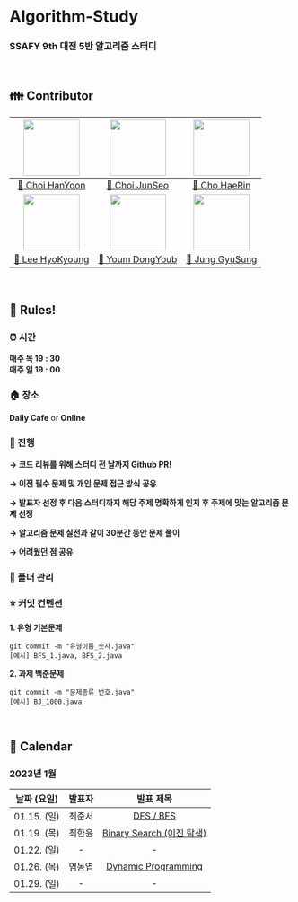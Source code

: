 # Algorithm-Study

### SSAFY 9th 대전 5반 알고리즘 스터디

<br/>

## 👪 Contributor

| <img src="https://user-images.githubusercontent.com/96401350/212596753-f0fec7c5-ce47-44eb-9407-64a1bd40b53e.jpg" width="100"> | <img src="https://user-images.githubusercontent.com/96401350/212597143-e66133c2-3d72-42c8-beb9-76367534c279.png" width="100"> | <img src="https://user-images.githubusercontent.com/96401350/212597336-541c897e-240a-4c3e-8d98-2414c6ef1c37.jpg" width="100">
|:----------------------------------------------------------------------------------------------------------------:|:------------------------------------------------------------------------------------------------------------:|:------------------------------------------------------------------------------------------------------------:|
|              [👨 Choi HanYoon](https://github.com/chlgksdbs)              |           [👨 Choi JunSeo](https://github.com/wnstj7788)           |              [👩 Cho HaeRin](https://github.com/zosunny)              |
| <img src="https://user-images.githubusercontent.com/96401350/212597569-20308fe6-0bc1-4c0d-b99f-28914d0fc5cb.png" width="100"> | <img src="https://user-images.githubusercontent.com/7029971/212665141-ef9d539f-6de2-4e7b-9c25-4b272533836e.JPG" width="100"/> | <img src="https://user-images.githubusercontent.com/96401350/212597592-77463fdd-3d57-478e-8817-4ec577102468.png" width="100"/> |
|                              [👩 Lee HyoKyoung](https://github.com/HyoKyoung1004)                               |                              [👨 Youm DongYoub](https://github.com/champiuned12)                              |               [👨 Jung GyuSung](https://github.com/ramaking)                |

<br/>

## 🤙 Rules!

### ⏰ 시간

**매주 목 19 : 30**<br>
**매주 일 19 : 00**

### 🏠 장소

**Daily Cafe** or **Online**

### 📝 진행

**→ 코드 리뷰를 위해 스터디 전 날까지 Github PR!**

**→ 이전 필수 문제 및 개인 문제 접근 방식 공유**

**→ 발표자 선정 후 다음 스터디까지 해당 주제 명확하게 인지 후 주제에 맞는 알고리즘 문제 선정**

**→ 알고리즘 문제 실전과 같이 30분간 동안 문제 풀이**

**→ 어려웠던 점 공유**

### 📁 폴더 관리


### ⭐️ 커밋 컨벤션

  **1. 유형 기본문제**
```
git commit -m "유형이름_숫자.java"
[예시] BFS_1.java, BFS_2.java
```

  **2. 과제 백준문제**
```
git commit -m "문제종류_번호.java"
[예시] BJ_1000.java
```

<br/>

## 📅 Calendar
### 2023년 1월

| 날짜 (요일) | 발표자 |                                                                발표 제목                                                                |
| :---------: | :----: | :-------------------------------------------------------------------------------------------------------------------------------------: |
| 01.15. (일) | 최준서 | [DFS / BFS](https://www.notion.so/BFS-DFS-9bf349a7159f48b78292b49b4621ca8f) |
| 01.19. (목) | 최한윤 | [Binary Search (이진 탐색)](https://www.notion.so/Binary-Search-by-HanYoon-59ba55401ba44393a91de4357f81070a) |
| 01.22. (일) | - | - |
| 01.26. (목) | 염동엽 | [Dynamic Programming](https://www.notion.so/Dynamic-Programming-by-DongYoub-cf055f974af246aeae65050f6e8cec48) |
| 01.29. (일) | - | - |
